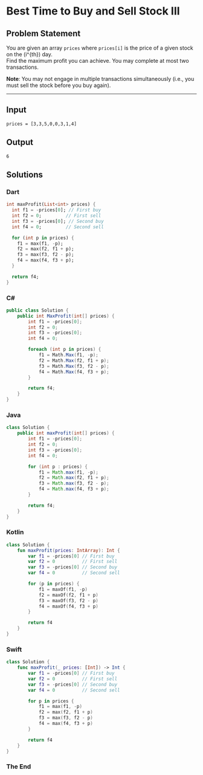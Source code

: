 # Best Time to Buy and Sell Stock III

## Problem Statement

You are given an array `prices` where `prices[i]` is the price of a given stock on the \(i^{th}\) day.  
Find the maximum profit you can achieve. You may complete at most two transactions.

**Note**: You may not engage in multiple transactions simultaneously (i.e., you must sell the stock before you buy again).

---

## Input

```text
prices = [3,3,5,0,0,3,1,4]
```

## Output

```text
6
```

## Solutions

### Dart

```dart
int maxProfit(List<int> prices) {
  int f1 = -prices[0]; // First buy
  int f2 = 0;         // First sell
  int f3 = -prices[0]; // Second buy
  int f4 = 0;         // Second sell

  for (int p in prices) {
    f1 = max(f1, -p);
    f2 = max(f2, f1 + p);
    f3 = max(f3, f2 - p);
    f4 = max(f4, f3 + p);
  }

  return f4;
}
```


### C#

```csharp
public class Solution {
    public int MaxProfit(int[] prices) {
        int f1 = -prices[0];
        int f2 = 0;
        int f3 = -prices[0];
        int f4 = 0;

        foreach (int p in prices) {
            f1 = Math.Max(f1, -p);
            f2 = Math.Max(f2, f1 + p);
            f3 = Math.Max(f3, f2 - p);
            f4 = Math.Max(f4, f3 + p);
        }

        return f4;
    }
}
```


### Java

```java
class Solution {
    public int maxProfit(int[] prices) {
        int f1 = -prices[0];
        int f2 = 0;
        int f3 = -prices[0];
        int f4 = 0;

        for (int p : prices) {
            f1 = Math.max(f1, -p);
            f2 = Math.max(f2, f1 + p);
            f3 = Math.max(f3, f2 - p);
            f4 = Math.max(f4, f3 + p);
        }

        return f4;
    }
}
```


### Kotlin

```kotlin
class Solution {
    fun maxProfit(prices: IntArray): Int {
        var f1 = -prices[0] // First buy
        var f2 = 0          // First sell
        var f3 = -prices[0] // Second buy
        var f4 = 0          // Second sell

        for (p in prices) {
            f1 = maxOf(f1, -p)
            f2 = maxOf(f2, f1 + p)
            f3 = maxOf(f3, f2 - p)
            f4 = maxOf(f4, f3 + p)
        }

        return f4
    }
}
```


### Swift

```swift
class Solution {
    func maxProfit(_ prices: [Int]) -> Int {
        var f1 = -prices[0] // First buy
        var f2 = 0          // First sell
        var f3 = -prices[0] // Second buy
        var f4 = 0          // Second sell

        for p in prices {
            f1 = max(f1, -p)
            f2 = max(f2, f1 + p)
            f3 = max(f3, f2 - p)
            f4 = max(f4, f3 + p)
        }

        return f4
    }
}
```

### The End

